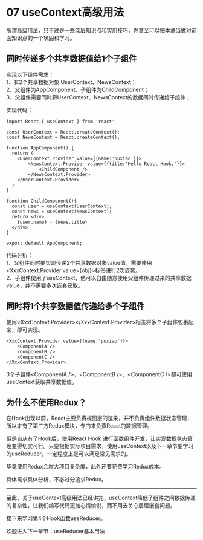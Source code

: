 # 07 useContext高级用法

所谓高级用法，只不过是一些深层知识点和实用技巧，你甚至可以把本章当做对前面知识点的一个巩固和学习。  

## 同时传递多个共享数据值给1个子组件

实现以下组件需求：  
1、有2个共享数据对象 UserContext、NewsContext；  
2、父组件为AppComponent、子组件为ChildComponent；  
3、父组件需要同时将UserContext、NewsContext的数据同时传递给子组件；  

实现代码：  

    import React,{ useContext } from 'react'

    const UserContext = React.createContext();
    const NewsContext = React.createContext();

    function AppComponent() {
      return (
        <UserContext.Provider value={{name:'puxiao'}}>
            <NewsContext.Provider value={{title:'Hello React Hook.'}}>
                <ChildComponent />
            </NewsContext.Provider>
        </UserContext.Provider>
      )
    }

    function ChildComponent(){
      const user = useContext(UserContext);
      const news = useContext(NewsContext);
      return <div>
        {user.name} - {news.title}
      </div>
    }

    export default AppComponent;

代码分析：  
1、父组件同时要实现传递2个共享数据对象value值，需要使用<XxxContext.Provider value={obj}>标签进行2次嵌套。  
2、子组件使用了useContext，他可以自由随意使用父组件传递过来的共享数据value，并不需要多次嵌套获取。  

## 同时将1个共享数据值传递给多个子组件
使用<XxxContext.Provider></XxxContext.Provider>标签将多个子组件包裹起来，即可实现。  

    <XxxContext.Provider value={{name:'puxiao'}}>
        <ComponentA />
        <ComponentB />
        <ComponentC />
    </XxxContext.Provider>

3个子组件<ComponentA /\>、<ComponentB /\>、<ComponentC /\>都可使用useContext获取共享数据值。  


## 为什么不使用Redux？
在Hook出现以前，React主要负责视图层的渲染，并不负责组件数据状态管理，所以才有了第三方Redux模块，专门来负责React的数据管理。  

但是自从有了Hook后，使用React Hook 进行函数组件开发，让实现数据状态管理变得切实可行。只要根据实际项目需求，使用useContext以及下一章节要学习的useReducer，一定程度上是可以满足常见需求的。  

毕竟使用Redux会增大项目复杂度，此外还要花费学习Redux成本。  

具体需求具体分析，不必过分追求Redux。  


---

至此，关于useContext高级用法已经讲完，useContext降低了组件之间数据传递的复杂性，让我们编写代码更加心情愉悦，而不用去关心层层嵌套问题。

接下来学习第4个Hook函数useReducer。

欢迎进入下一章节：useReducer基本用法  